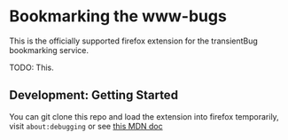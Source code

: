 # Bookmarking the www-bugs
This is the officially supported firefox extension for the transientBug
bookmarking service.

TODO: This.

## Development: Getting Started
You can git clone this repo and load the extension into firefox temporarily,
visit `about:debugging` or see [this MDN doc](https://developer.mozilla.org/en-US/Add-ons/WebExtensions/Temporary_Installation_in_Firefox)
